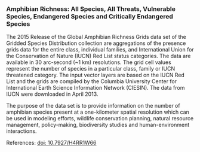 ### Amphibian Richness: All Species, All Threats, Vulnerable Species, Endangered Species and Critically Endangered Species
The 2015 Release of the Global Amphibian Richness Grids data set of the Gridded Species Distribution collection are aggregations of the presence grids data for the entire class, individual families, and International Union for the Conservation of Nature (IUCN) Red List status categories. The data are available in 30 arc-second (~1 km) resolutions. The grid cell values represent the number of species in a particular class, family or IUCN threatened category. The input vector layers are based on the IUCN Red List and the grids are compiled by the Columbia University Center for International Earth Science Information Network (CIESIN). The data from IUCN were downloaded in April 2013.

The purpose of the data set is to provide information on the number of amphibian species present at a one-kilometer spatial resolution which can be used in modeling efforts, wildlife conservation planning, natural resource management, policy-making, biodiversity studies and human-environment interactions.

References: [doi: 10.7927/H4RR1W66](https://doi.org/10.7927/H4RR1W66)
